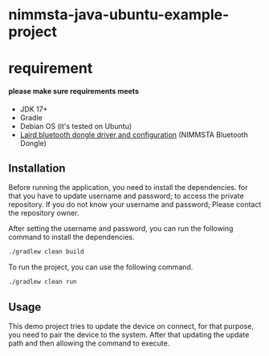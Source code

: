 # nimmsta-java-ubuntu-example-project

# requirement

#### please make sure requirements meets

- JDK 17+
- Gradle
- Debian OS (it's tested on Ubuntu)
- [Laird bluetooth dongle driver and configuration](https://github.com/LairdCP/UwTerminalX) (NIMMSTA Bluetooth Dongle)

## Installation

Before running the application, you need to install the dependencies. for that you have to update username and password; to access the private repository. If you do not know your username and password; Please contact the repository owner.

After setting the username and password, you can run the following command to install the dependencies.

```bash
./gradlew clean build
```

To run the project, you can use the following command.
```bash
./gradlew clean run
```

## Usage
This demo project tries to update the device on connect, for that purpose, you need to pair the device to the system.
After that updating the update path and then allowing the command to execute.
